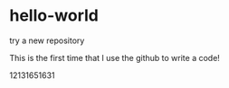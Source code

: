 # hello-world
try a new repository

This is the first time that I use the github to write a code!

12131651631
